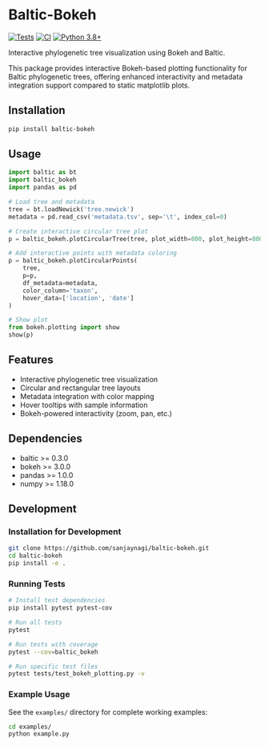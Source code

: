 # Baltic-Bokeh

[![Tests](https://github.com/sanjaynagi/baltic-bokeh/workflows/Tests/badge.svg)](https://github.com/sanjaynagi/baltic-bokeh/actions)
[![CI](https://github.com/sanjaynagi/baltic-bokeh/workflows/CI/badge.svg)](https://github.com/sanjaynagi/baltic-bokeh/actions)
[![Python 3.8+](https://img.shields.io/badge/python-3.8+-blue.svg)](https://www.python.org/downloads/)

Interactive phylogenetic tree visualization using Bokeh and Baltic.

This package provides interactive Bokeh-based plotting functionality for Baltic phylogenetic trees, offering enhanced interactivity and metadata integration support compared to static matplotlib plots.

## Installation

```bash
pip install baltic-bokeh
```

## Usage

```python
import baltic as bt
import baltic_bokeh
import pandas as pd

# Load tree and metadata
tree = bt.loadNewick('tree.newick')
metadata = pd.read_csv('metadata.tsv', sep='\t', index_col=0)

# Create interactive circular tree plot
p = baltic_bokeh.plotCircularTree(tree, plot_width=800, plot_height=800)

# Add interactive points with metadata coloring
p = baltic_bokeh.plotCircularPoints(
    tree, 
    p=p,
    df_metadata=metadata,
    color_column='taxon',
    hover_data=['location', 'date']
)

# Show plot
from bokeh.plotting import show
show(p)
```

## Features

- Interactive phylogenetic tree visualization
- Circular and rectangular tree layouts  
- Metadata integration with color mapping
- Hover tooltips with sample information
- Bokeh-powered interactivity (zoom, pan, etc.)

## Dependencies

- baltic >= 0.3.0
- bokeh >= 3.0.0
- pandas >= 1.0.0
- numpy >= 1.18.0

## Development

### Installation for Development

```bash
git clone https://github.com/sanjaynagi/baltic-bokeh.git
cd baltic-bokeh
pip install -e .
```

### Running Tests

```bash
# Install test dependencies
pip install pytest pytest-cov

# Run all tests
pytest

# Run tests with coverage
pytest --cov=baltic_bokeh

# Run specific test files
pytest tests/test_bokeh_plotting.py -v
```

### Example Usage

See the `examples/` directory for complete working examples:

```bash
cd examples/
python example.py
```